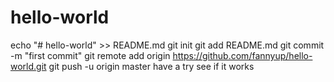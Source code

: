 # hello-world
echo "# hello-world" >> README.md
git init
git add README.md
git commit -m "first commit"
git remote add origin https://github.com/fannyup/hello-world.git
git push -u origin master
have a try
see if it works
